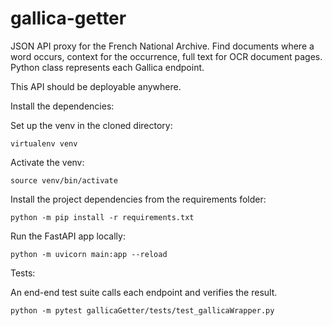 # gallica-getter
JSON API proxy for the French National Archive. Find documents where a word occurs, context for the occurrence, full text for OCR document pages. Python class represents each Gallica endpoint.

This API should be deployable anywhere. 

Install the dependencies:

Set up the venv in the cloned directory:
```
virtualenv venv
```
Activate the venv:
```
source venv/bin/activate
```
Install the project dependencies from the requirements folder:
```
python -m pip install -r requirements.txt
```
Run the FastAPI app locally:
```
python -m uvicorn main:app --reload
```
Tests:

An end-end test suite calls each endpoint and verifies the result. 

```
python -m pytest gallicaGetter/tests/test_gallicaWrapper.py
```
